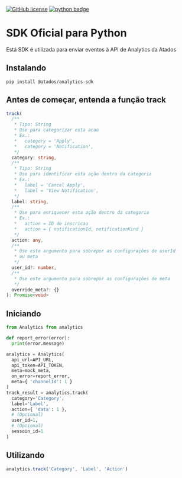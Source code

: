 [![GitHub license](https://img.shields.io/github/license/Naereen/StrapDown.js.svg)](https://github.com/leojaimesson/typescript-package-boilerplate/blob/master/LICENSE.md)
[![python badge](https://img.shields.io/badge/type-python-green.svg)](https://python.org/en/)

# SDK Oficial para Python

Está SDK é utilizada para enviar eventos à API de Analytics da Atados

## Instalando

```
pip install @atados/analytics-sdk
```

## Antes de começar, entenda a função track

```typescript
track(
  /**
   * Tipo: String
   * Use para categorizar esta acao
   * Ex.:
   *   category = 'Apply',
   *   category = 'Notification',
   */
  category: string,
  /**
   * Tipo: String
   * Use para identificar esta ação dentro da categoria
   * Ex.:
   *   label = 'Cancel Apply',
   *   label = 'View Notification',
   */
  label: string,
  /**
   * Use para enriquecer esta ação dentro da categoria
   * Ex.:
   *   action = ID de inscricao
   *   action = { notificationId, notificationKind }
   */
  action: any,
  /**
   * Use este argumento para sobrepor as configurações de userId
   * ou meta
   */
  user_id?: number,
  /**
   * Use este argumento para sobrepor as configurações de meta
   */
  override_meta?: {}
): Promise<void>
```

## Iniciando

```python
from Analytics from analytics

def report_error(error):
  print(error.message)

analytics = Analytics(
  api_url=API_URL,
  api_token=API_TOKEN,
  meta=mock_meta,
  on_error=report_error,
  meta={ 'channelId': 1 }
)
track_result = analytics.track(
  category='Category',
  label='Label',
  action={ 'data': 1 },
  # (Opcional)
  user_id=1,
  # (Opcional)
  sessoin_id=1
)
```

## Utilizando

```typescript
analytics.track('Category', 'Label', 'Action')
```
